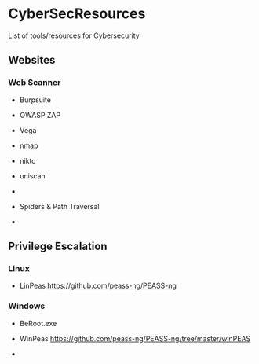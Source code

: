 # CyberSecResources
List of tools/resources for Cybersecurity

## Websites
### Web Scanner
  - Burpsuite
  - OWASP ZAP
  - Vega
  - nmap
  - nikto
  - uniscan
  - 

- Spiders & Path Traversal
-   

## Privilege Escalation
### Linux
- LinPeas https://github.com/peass-ng/PEASS-ng
### Windows
- BeRoot.exe
- WinPeas https://github.com/peass-ng/PEASS-ng/tree/master/winPEAS


- 
